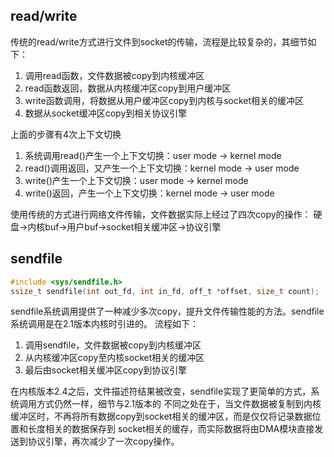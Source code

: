 ## read/write
传统的read/write方式进行文件到socket的传输，流程是比较复杂的，其细节如下：
1. 调用read函数，文件数据被copy到内核缓冲区
2. read函数返回，数据从内核缓冲区copy到用户缓冲区
3. write函数调用，将数据从用户缓冲区copy到内核与socket相关的缓冲区
4. 数据从socket缓冲区copy到相关协议引擎

上面的步骤有4次上下文切换
1. 系统调用read()产生一个上下文切换：user mode -> kernel mode
2. read()调用返回，又产生一个上下文切换：kernel mode -> user mode
3. write()产生一个上下文切换：user mode -> kernel mode
4. write()返回，产生一个上下文切换：kernel mode -> user mode

使用传统的方式进行网络文件传输，文件数据实际上经过了四次copy的操作：
硬盘->内核buf->用户buf->socket相关缓冲区->协议引擎

## sendfile
```c
#include <sys/sendfile.h>
ssize_t sendfile(int out_fd, int in_fd, off_t *offset, size_t count);
```



sendfile系统调用提供了一种减少多次copy，提升文件传输性能的方法。sendfile系统调用是在2.1版本内核时引进的。
流程如下：

1. 调用sendfile，文件数据被copy到内核缓冲区
2. 从内核缓冲区copy至内核socket相关的缓冲区
3. 最后由socket相关缓冲区copy到协议引擎

在内核版本2.4之后，文件描述符结果被改变，sendfile实现了更简单的方式，系统调用方式仍然一样，细节与2.1版本的 不同之处在于，当文件数据被复制到内核缓冲区时，不再将所有数据copy到socket相关的缓冲区，而是仅仅将记录数据位置和长度相关的数据保存到 socket相关的缓存，而实际数据将由DMA模块直接发送到协议引擎，再次减少了一次copy操作。
